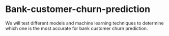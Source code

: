 # Bank-customer-churn-prediction
We will test different models and machine learning techniques to determine which one is the most accurate for bank customer churn prediction.
